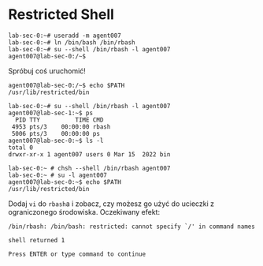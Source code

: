 # Restricted Shell

```console
lab-sec-0:~# useradd -m agent007
lab-sec-0:~# ln /bin/bash /bin/rbash
lab-sec-0:~# su --shell /bin/rbash -l agent007
agent007@lab-sec-0:/~$ 
```

Spróbuj coś uruchomić!

```cosnole
agent007@lab-sec-0:/~$ echo $PATH
/usr/lib/restricted/bin
```

```console
lab-sec-0:~# su --shell /bin/rbash -l agent007 
agent007@lab-sec-1:~$ ps
  PID TTY          TIME CMD
 4953 pts/3    00:00:00 rbash
 5006 pts/3    00:00:00 ps
agent007@lab-sec-0:~$ ls -l
total 0
drwxr-xr-x 1 agent007 users 0 Mar 15  2022 bin 
```

```console
lab-sec-0:~ # chsh --shell /bin/rbash agent007
lab-sec-0:~ # su -l agent007
agent007@lab-sec-0:~$ echo $PATH
/usr/lib/restricted/bin
```

Dodaj `vi` do `rbash`a i zobacz, czy możesz go użyć do ucieczki z ograniczonego środowiska.
Oczekiwany efekt:
```
/bin/rbash: /bin/bash: restricted: cannot specify `/' in command names

shell returned 1

Press ENTER or type command to continue
```